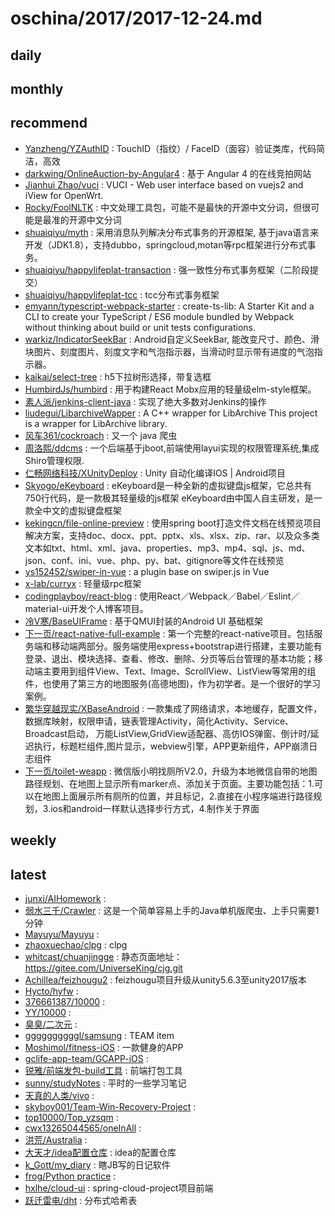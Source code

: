 # oschina/2017/2017-12-24.md



## daily



## monthly



## recommend

- [Yanzheng/YZAuthID](http://git.oschina.net/micyo202/YZAuthID) : TouchID（指纹）/ FaceID（面容）验证类库，代码简洁，高效
- [darkwing/OnlineAuction-by-Angular4](http://git.oschina.net/darkwing/OnlineAuction-by-Angular4) : 基于 Angular 4 的在线竞拍网站
- [Jianhui Zhao/vuci](http://git.oschina.net/zhaojh329/vuci) : VUCI - Web user interface based on vuejs2 and iView for OpenWrt.
- [Rocky/FoolNLTK](http://git.oschina.net/rockyzheng/FoolNLTK) : 中文处理工具包，可能不是最快的开源中文分词，但很可能是最准的开源中文分词
- [shuaiqiyu/myth](http://git.oschina.net/shuaiqiyu/myth) : 采用消息队列解决分布式事务的开源框架, 基于java语言来开发（JDK1.8），支持dubbo，springcloud,motan等rpc框架进行分布式事务。
- [shuaiqiyu/happylifeplat-transaction](http://git.oschina.net/shuaiqiyu/happylifeplat-transaction) : 强一致性分布式事务框架（二阶段提交）
- [shuaiqiyu/happylifeplat-tcc](http://git.oschina.net/shuaiqiyu/happylifeplat-tcc) : tcc分布式事务框架
- [emyann/typescript-webpack-starter](http://git.oschina.net/emyann/typescript-webpack-starter) : create-ts-lib: A Starter Kit and a CLI to create your TypeScript / ES6 module bundled by Webpack without thinking about build or unit tests configurations.
- [warkiz/IndicatorSeekBar](http://git.oschina.net/zhuangguangquan/IndicatorSeekBar) : Android自定义SeekBar, 能改变尺寸、颜色、滑块图片、刻度图片、刻度文字和气泡指示器，当滑动时显示带有进度的气泡指示器。
- [kaikai/select-tree](http://git.oschina.net/hkgit/select-tree) : h5下拉树形选择，带复选框
- [HumbirdJs/humbird](http://git.oschina.net/humbirdjs/humbird) : 用于构建React Mobx应用的轻量级elm-style框架。
- [素人派/jenkins-client-java](http://git.oschina.net/arch2surenpi/jenkins-client-java) : 实现了绝大多数对Jenkins的操作
- [liudegui/LibarchiveWapper](http://git.oschina.net/liudegui/LibarchiveWapper) : A C++ wrapper for LibArchive This project is a wrapper for LibArchive library.
- [风车361/cockroach](http://git.oschina.net/zhangyingwei/cockroach) : 又一个 java 爬虫
- [周洛熙/ddcms](http://git.oschina.net/zhoufengjob/ddcms) : 一个后端基于jboot,前端使用layui实现的权限管理系统,集成Shiro管理权限.
- [仁畅网络科技/XUnityDeploy](http://git.oschina.net/renchang/XUnityDeploy) : Unity 自动化编译IOS | Android项目
- [Skyogo/eKeyboard](http://git.oschina.net/skyogo/eKeyboard) : eKeyboard是一种全新的虚拟键盘js框架，它总共有750行代码，是一款极其轻量级的js框架 eKeyboard由中国人自主研发，是一款全中文的虚拟键盘框架
- [kekingcn/file-online-preview](http://git.oschina.net/kekingcn/file-online-preview) : 使用spring boot打造文件文档在线预览项目解决方案，支持doc、docx、ppt、pptx、xls、xlsx、zip、rar、以及众多类文本如txt、html、xml、java、properties、mp3、mp4、sql、js、md、json、conf、ini、vue、php、py、bat、gitignore等文件在线预览
- [ys152452/swiper-in-vue](http://git.oschina.net/ys152452/swiper-in-vue) : a plugin base on swiper.js in Vue
- [x-lab/curryx](http://git.oschina.net/x-lab/curryx) : 轻量级rpc框架
- [codingplayboy/react-blog](http://git.oschina.net/codingplayboy/react-blog) : 使用React／Webpack／Babel／Eslint／material-ui开发个人博客项目。
- [冷V寒/BaseUIFrame](http://git.oschina.net/leexoyo888/BaseUIFrame) : 基于QMUI封装的Android UI 基础框架
- [下一页/react-native-full-example](http://git.oschina.net/liumingmusic/react-native-full-example) : 第一个完整的react-native项目。包括服务端和移动端两部分。服务端使用express+bootstrap进行搭建，主要功能有登录、退出、模块选择、查看、修改、删除、分页等后台管理的基本功能；移动端主要用到组件View、Text、Image、ScrollView、ListView等常用的组件，也使用了第三方的地图服务(高德地图)，作为初学者。是一个很好的学习案例。
- [繁华穿越现实/XBaseAndroid](http://git.oschina.net/dongzhiping/XBaseAndroid) : 一款集成了网络请求，本地缓存，配置文件，数据库映射，权限申请，链表管理Activity，简化Activity、Service、Broadcast启动， 万能ListView,GridView适配器、高仿IOS弹窗、倒计时/延迟执行，标题栏组件,图片显示，webview引擎，APP更新组件，APP崩溃日志组件
- [下一页/toilet-weapp](http://git.oschina.net/liumingmusic/toilet-weapp) : 微信版小明找厕所V2.0，升级为本地微信自带的地图路径规划、在地图上显示所有marker点、添加关于页面。主要功能包括：1.可以在地图上面展示所有厕所的位置，并且标记，2.直接在小程序端进行路径规划，3.ios和android一样默认选择步行方式，4.制作关于界面


## weekly



## latest

- [junxi/AIHomework](http://git.oschina.net/junxi66/AIHomework) : 
- [弱水三千/Crawler](http://git.oschina.net/zhangwei0530/Crawler) : 这是一个简单容易上手的Java单机版爬虫、上手只需要1分钟
- [Mayuyu/Mayuyu](http://git.oschina.net/WatanabeMayu/Mayuyu) : 
- [zhaoxuechao/clpg](http://git.oschina.net/zhaoxuechao228/clpg) : clpg
- [whitcast/chuanjingge](http://git.oschina.net/whitcast/chuanjingge) : 静态页面地址：https://gitee.com/UniverseKing/cjg.git
- [Achillea/feizhougu2](http://git.oschina.net/achillea/feizhougu2) : feizhougu项目升级从unity5.6.3至unity2017版本
- [Hycto/hyfw](http://git.oschina.net/Hycto/hyfw) : 
- [376661387/10000](http://git.oschina.net/zxc432wq376661387/10000) : 
- [YY/10000](http://git.oschina.net/xmys/10000) : 
- [臭臭/二次元](http://git.oschina.net/RenYaNan/ErCiYuan) : 
- [ggggggggggl/samsung](http://git.oschina.net/ggggggggggl/samsung) : TEAM item
- [Moshimol/fitness-iOS](http://git.oschina.net/Moshimol/fitness-iOS) : 一款健身的APP
- [gclife-app-team/GCAPP-iOS](http://git.oschina.net/gclife-app-team/GCAPP-iOS) : 
- [锐雅/前端发包-build工具](http://git.oschina.net/realya/tool-gulp) : 前端打包工具
- [sunny/studyNotes](http://git.oschina.net/sunny9/studyNotes) : 平时的一些学习笔记
- [天真的人类/vivo](http://git.oschina.net/RenLuTing/vivo) : 
- [skyboy001/Team-Win-Recovery-Project](http://git.oschina.net/G9530/Team-Win-Recovery-Project) : 
- [top10000/Top_yzsqm](http://git.oschina.net/top1000/Top_yzsqm) : 
- [cwx13265044565/oneInAll](http://git.oschina.net/iMaxStone/oneInAll) : 
- [洪荒/Australia](http://git.oschina.net/uph2/Australia) : 
- [大天才/idea配置仓库](http://git.oschina.net/lc1993929/ideaPeiZhiCangKu) : idea的配置仓库
- [k_Gott/my_diary](http://git.oschina.net/dragons_yu/my_diary) : 瞎JB写的日记软件
- [frog/Python practice](http://git.oschina.net/frogtwo/Python-practice) : 
- [hxlhe/cloud-ui](http://git.oschina.net/hxlhe/cloud-ui) : spring-cloud-project项目前端
- [跃迁雷电/dht](http://git.oschina.net/iuhjui/dht) : 分布式哈希表